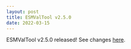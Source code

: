 ```yaml
---
layout: post
title: ESMValTool v2.5.0
date: 2022-03-15
---
```


ESMValTool v2.5.0 released! See changes [here](https://docs.esmvaltool.org/en/latest/changelog.html#v2-5-0).